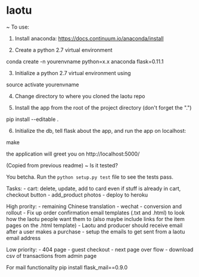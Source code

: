 # laotu

~ To use:

1. Install anaconda: https://docs.continuum.io/anaconda/install

2. Create a python 2.7 virtual environment

conda create -n yourenvname python=x.x anaconda flask=0.11.1

3. Initialize a python 2.7 virtual environment using

source activate yourenvname

4. Change directory to where you cloned the laotu repo

5. Install the app from the root of the project directory (don't forget the ".")

pip install --editable .

6. Initialize the db, tell flask about the app, and run the app on localhost:

make

the application will greet you on http://localhost:5000/

(Copied from previous readme)
~ Is it tested?

You betcha.  Run the `python setup.py test` file to
see the tests pass.


Tasks:
    - cart: delete, update, add to card even if stuff is already in cart, checkout button
    - add_product photos
    - deploy to heroku

High prority:
    - remaining Chinese translation
    - wechat
    - conversion and rollout
    -   Fix up order confirmation email templates (.txt and .html) to look how the laotu people want them to (also maybe include links for the item pages on the .html template)
    -   Laotu and producer should receive email after a user makes a purchase
    -   setup the emails to get sent from a laotu email address

Low priority:
    - 404 page
    - guest checkout
    - next page  over flow
    - download csv of transactions from admin page

For mail functionality pip install flask_mail==0.9.0
